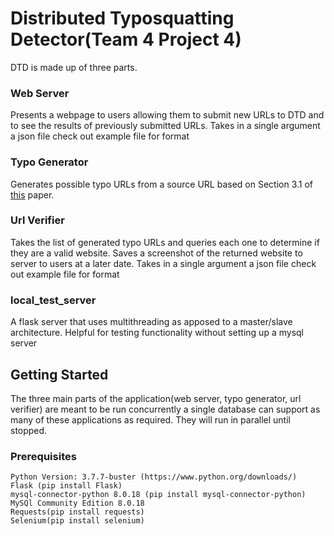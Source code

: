 
# Distributed Typosquatting Detector(Team 4 Project 4)

DTD is made up of three parts.

### Web Server 
Presents a webpage to users allowing them to submit new URLs to DTD and to see the results of previously submitted URLs.
Takes in a single argument a json file check out example file for format

### Typo Generator
Generates possible typo URLs from a source URL based on Section 3.1 of [this](https://www.usenix.org/legacy/event/sruti06/tech/full_papers/wang/wang.pdf) paper.

### Url Verifier
Takes the list of generated typo URLs and queries each one to determine if they are a valid website. Saves a screenshot of the returned website to server to users at a later date.
Takes in a single argument a json file check out example file for format

### local_test_server
A flask server that uses multithreading as apposed to a master/slave architecture. Helpful for testing functionality without setting up a mysql server

## Getting Started
The three main parts of the application(web server, typo generator, url verifier) are meant to be run concurrently a single database can support as many of these applications as required. They will run in parallel until stopped.


### Prerequisites
```
Python Version: 3.7.7-buster (https://www.python.org/downloads/)
Flask (pip install Flask)
mysql-connector-python 8.0.18 (pip install mysql-connector-python)
MySQl Community Edition 8.0.18
Requests(pip install requests)
Selenium(pip install selenium)
```
